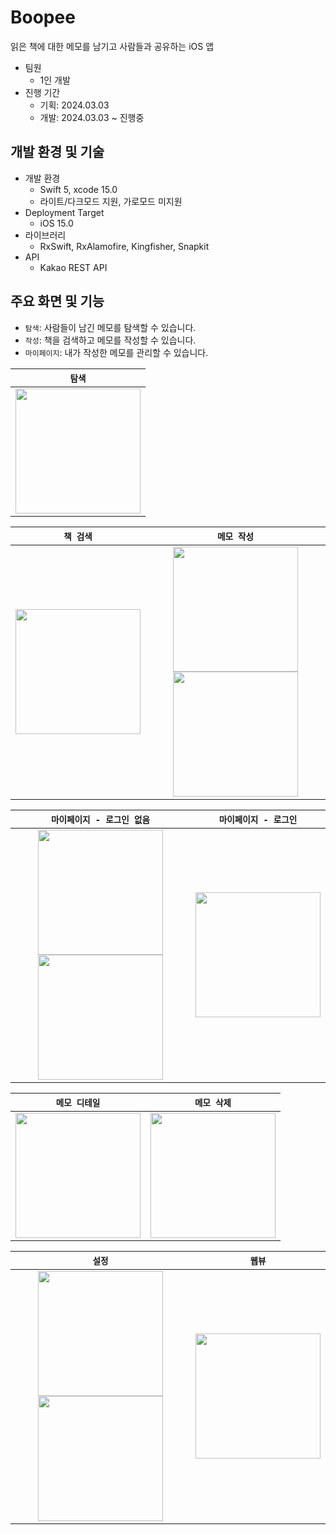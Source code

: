 # Boopee
읽은 책에 대한 메모를 남기고 사람들과 공유하는 iOS 앱

- 팀원
    - 1인 개발
- 진행 기간
    - 기획: 2024.03.03
    - 개발: 2024.03.03 ~ 진행중

## 개발 환경 및 기술
- 개발 환경
    - Swift 5, xcode 15.0
    - 라이트/다크모드 지원, 가로모드 미지원
- Deployment Target
    - iOS 15.0
- 라이브러리
    - RxSwift, RxAlamofire, Kingfisher, Snapkit
- API
    - Kakao REST API

## 주요 화면 및 기능
- `탐색`: 사람들이 남긴 메모를 탐색할 수 있습니다.
- `작성`: 책을 검색하고 메모를 작성할 수 있습니다.
- `마이페이지`: 내가 작성한 메모를 관리할 수 있습니다.

|`탐색`|
|:----:|
| <img src="https://github.com/yunjikimm/Boopee/assets/68881093/51f54260-250a-468b-b0be-96caf15f6ffd" width="200"> |

|`책 검색`|`메모 작성`|
|:----:|:----:|
| <img src="https://github.com/yunjikimm/Boopee/assets/68881093/45898e88-894c-4305-9857-8a86eb80f2c5" width="200"> | <img src="https://github.com/yunjikimm/Boopee/assets/68881093/2654160b-e2cd-4d3a-9c56-44610adc605d" width="200"> <img src="https://github.com/yunjikimm/Boopee/assets/68881093/5c95355c-7a6e-4c58-ac91-fde99db4293b" width="200"> |

|`마이페이지 - 로그인 없음`|`마이페이지 - 로그인`|
|:----:|:----:|
| <img src="https://github.com/yunjikimm/Boopee/assets/68881093/cd9a3dac-a5db-4f5d-b498-284e04c91011" width="200"> <img src="https://github.com/yunjikimm/Boopee/assets/68881093/836ba044-d508-487c-b181-8d3185176592" width="200"> | <img src="https://github.com/yunjikimm/Boopee/assets/68881093/62edd8f0-5a5d-42e2-99d1-ec32cd4f586b" width="200"> |

|`메모 디테일`|`메모 삭제`|
|:----:|:----:|
| <img src="https://github.com/yunjikimm/Boopee/assets/68881093/c709d6cc-3274-4b71-873b-b7c1cf8a7063" width="200"> | <img src="https://github.com/yunjikimm/Boopee/assets/68881093/2796f824-c1f4-4327-bb83-e73f99695fca" width="200"> |

|`설정`|`웹뷰`|
|:----:|:----:|
| <img src="https://github.com/yunjikimm/Boopee/assets/68881093/9a6801a2-f689-4bcb-9d01-fa580440706f" width="200"> <img src="https://github.com/yunjikimm/Boopee/assets/68881093/6a0fbeff-e930-4f8d-b473-2ebda5813db5" width="200"> | <img src="https://github.com/yunjikimm/Boopee/assets/68881093/a26879d4-6c00-48ba-ae57-0dedee17eadf" width="200"> |
